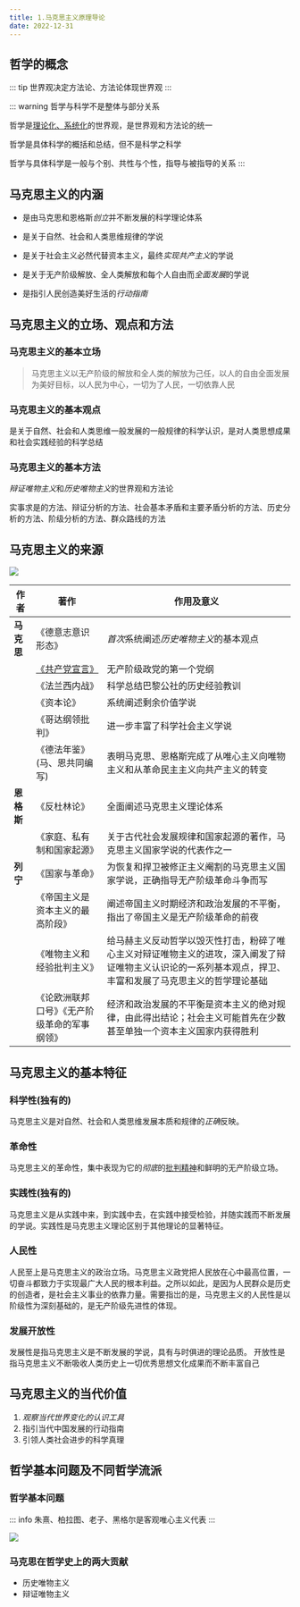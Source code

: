 ```yaml
---
title: 1.马克思主义原理导论
date: 2022-12-31
---
```

## 哲学的概念 <Badge text="了解" type="note" />

::: tip
世界观决定方法论、方法论体现世界观
:::

::: warning 哲学与科学不是整体与部分关系

哲学是<u>理论化、系统化</u>的世界观，是世界观和方法论的统一

哲学是具体科学的概括和总结，但不是科学之科学

哲学与具体科学是一般与个别、共性与个性，指导与被指导的关系
:::

## 马克思主义的内涵 <Badge text="了解" type="note" />

- 是由马克思和恩格斯<em>创立</em>并不断发展的科学理论体系

- 是关于自然、社会和人类思维规律的学说

- 是关于社会主义必然代替资本主义，最终*实现共产主义*的学说

- 是关于无产阶级解放、全人类解放和每个人自由而*全面发展*的学说

- 是指引人民创造美好生活的<em>行动指南</em>

## 马克思主义的立场、观点和方法 <Badge text="选择题" type="tip" />

### 马克思主义的基本立场

>马克思主义以无产阶级的解放和全人类的解放为己任，以人的自由全面发展为美好目标，以人民为中心，一切为了人民，一切依靠人民

### 马克思主义的基本观点

是关于自然、社会和人类思维一般发展的一般规律的科学认识，是对人类思想成果和社会实践经验的科学总结

### 马克思主义的基本方法

*辩证唯物主义*和*历史唯物主义*的世界观和方法论

实事求是的方法、辩证分析的方法、社会基本矛盾和主要矛盾分析的方法、历史分析的方法、阶级分析的方法、群众路线的方法

## 马克思主义的来源 <Badge text="选择题" type="tip" />

![](/politics/马克思主义的创立.svg)

| 作者       | 著作                                                         | 作用及意义                                                   |
| ---------- | ------------------------------------------------------------ | ------------------------------------------------------------ |
| **马克思** | 《德意志意识形态》                                           | *首次*系统阐述<em>历史唯物主义</em>的基本观点                     |
|            | [《共产党宣言》](http://news.cnr.cn/native/gd/20191117/t20191117_524861302.shtml) | 无产阶级政党的第一个党纲                                     |
|            | 《法兰西内战》                                               | 科学总结巴黎公社的历史经验教训                               |
|            | 《资本论》                                                   | 系统阐述剩余价值学说                                         |
|            | 《哥达纲领批判》                                             | 进一步丰富了科学社会主义学说                                 |
|            | 《德法年鉴》(马、恩共同编写)                                 | 表明马克思、恩格斯完成了从唯心主义向唯物主义和从革命民主主义向共产主义的转变 |
| **恩格斯** | 《反杜林论》                                                 | 全面阐述马克思主义理论体系                                   |
|            | 《家庭、私有制和国家起源》                                   | 关于古代社会发展规律和国家起源的著作，马克思主义国家学说的代表作之一 |
| **列宁**   | 《国家与革命》                                               | 为恢复和捍卫被修正主义阉割的马克思主义国家学说，正确指导无产阶级革命斗争而写 |
|            | 《帝国主义是资本主义的最高阶段》                             | 阐述帝国主义时期经济和政治发展的不平衡，指出了帝国主义是无产阶级革命的前夜 |
|            | 《唯物主义和经验批判主义》                                   | 给马赫主义反动哲学以毁灭性打击，粉碎了唯心主义对辩证唯物主义的进攻，深入阐发了辩证唯物主义认识论的一系列基本观点，捍卫、丰富和发展了马克思主义的哲学理论基础 |
|            | 《论欧洲联邦口号》《无产阶级革命的军事纲领》                 | 经济和政治发展的不平衡是资本主义的绝对规律，由此得出结论；社会主义可能首先在少数甚至单独一个资本主义国家内获得胜利 |

## 马克思主义的基本特征 <Badge text="选择题" type="tip" />

### 科学性(独有的)

马克思主义是对自然、社会和人类思维发展本质和规律的*正确*反映。

### 革命性

马克思主义的革命性，集中表现为它的*彻底*的<u>批判精神</u>和鲜明的无产阶级立场。

### 实践性(独有的)

马克思主义是从实践中来，到实践中去，在实践中接受检验，并随实践而不断发展的学说。实践性是马克思主义理论区别于其他理论的显著特征。

### 人民性

人民至上是马克思主义的政治立场。马克思主义政党把人民放在心中最高位置，一切奋斗都致力于实现最广大人民的根本利益。之所以如此，是因为人民群众是历史的创造者，是社会主义事业的依靠力量。需要指岀的是，马克思主义的人民性是以阶级性为深刻基础的，是无产阶级先进性的体现。

### 发展开放性

发展性是指马克思主义是不断发展的学说，具有与时俱进的理论品质。
开放性是指马克思主义不断吸收人类历史上一切优秀思想文化成果而不断丰富自己

## 马克思主义的当代价值 <Badge text="了解" type="tip" />

1. *观察当代世界变化的认识工具*
2. 指引当代中国发展的行动指南
3. 引领人类社会进步的科学真理

## 哲学基本问题及不同哲学流派 <Badge text="选择题" type="tip" />

### 哲学基本问题

::: info
朱熹、柏拉图、老子、黑格尔是客观唯心主义代表
:::

![](/politics/哲学划分.svg)

### 马克思在哲学史上的两大贡献

- 历史唯物主义
- 辩证唯物主义

